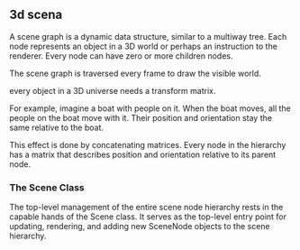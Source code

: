 ## 3d scena

A scene graph is a dynamic data structure, similar to a multiway tree. Each node represents an object in a 3D world or perhaps an instruction to the renderer. Every node can have zero or more children nodes.

The scene graph is traversed every frame to draw the visible world.

every object in a 3D universe needs a transform matrix.

For example, imagine a boat with people on it. When the boat moves, all the people on the boat move with it. Their position and orientation stay the same relative to the boat.

This effect is done by concatenating matrices. Every node in the hierarchy has a matrix that describes position and orientation relative to its parent node.

### The Scene Class

The top-level management of the entire scene node hierarchy rests in the capable hands of the Scene class. It serves as the top-level entry point for updating, rendering, and adding new SceneNode objects to the scene hierarchy.
